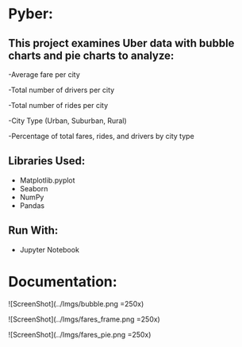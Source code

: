 # Pyber:

## This project examines Uber data with bubble charts and pie charts to analyze:
-Average fare per city  

-Total number of drivers per city  

-Total number of rides per city  

-City Type (Urban, Suburban, Rural)  

-Percentage of total fares, rides, and drivers by city type  
  


## Libraries Used:
* Matplotlib.pyplot
* Seaborn
* NumPy
* Pandas

## Run With:
* Jupyter Notebook


  
# Documentation:  

![ScreenShot](../Imgs/bubble.png =250x)  
  
![ScreenShot](../Imgs/fares_frame.png =250x)  
  
![ScreenShot](../Imgs/fares_pie.png =250x)  
  
